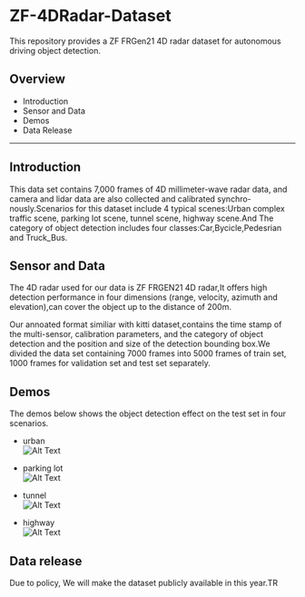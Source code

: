 # ZF-4DRadar-Dataset                 

This repository provides a ZF FRGen21 4D radar dataset for autonomous driving object detection.

## Overview
* Introduction
* Sensor and Data
* Demos
* Data Release


---

## Introduction
This data set contains 7,000 frames of 4D millimeter-wave radar data, and camera and lidar data are also collected and calibrated synchro-nously.Scenarios for this dataset include 4 typical scenes:Urban complex traffic scene, parking lot scene, tunnel scene, highway scene.And The category of object detection includes four classes:Car,Bycicle,Pedesrian and Truck_Bus.

## Sensor and Data
The 4D radar used for our data is ZF FRGEN21 4D radar,It offers high detection performance in four dimensions (range, velocity, azimuth and elevation),can cover the object up to the distance of 200m.  

Our annoated format similiar with kitti dataset,contains the time stamp of the multi-sensor, calibration parameters, and the category of object detection and the position and size of the detection bounding box.We divided the data set containing 7000 frames into 5000 frames of train set, 1000 frames for validation set and test set separately.


## Demos
The demos below shows the object detection effect on the test set in four scenarios.

- urban  
![Alt Text](https://media.giphy.com/media/a6uwOANOrGBgjMoXTo/giphy.gif)

- parking lot  
![Alt Text](https://media.giphy.com/media/vRHKGnzb7yXHi0EV2l/giphy.gif)

- tunnel  
![Alt Text](https://media.giphy.com/media/94vT6yzqhOep57Cq4O/giphy.gif)

- highway  
![Alt Text](https://media.giphy.com/media/MLM7xI2DhawvC5lRdG/giphy.gif)

## Data release
Due to policy, We will make the dataset publicly available in this year.TR
